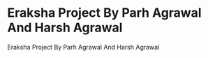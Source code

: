 # Eraksha Project By Parh Agrawal And Harsh Agrawal
Eraksha Project By Parh Agrawal And Harsh Agrawal